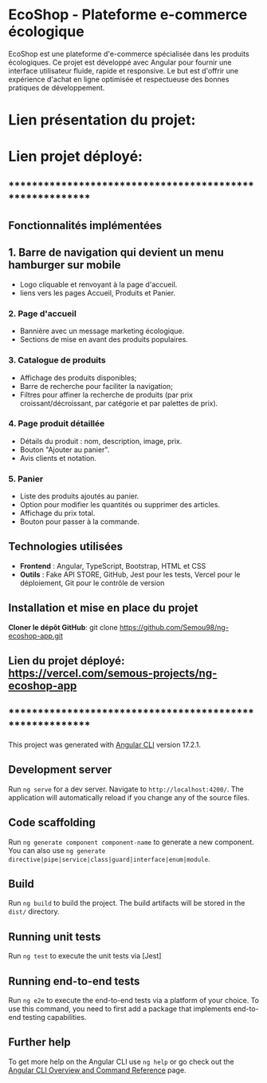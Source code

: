 # EcoShop - Plateforme e-commerce écologique
EcoShop est une plateforme d'e-commerce spécialisée dans les produits écologiques. Ce projet est développé avec Angular pour fournir une interface utilisateur fluide, rapide et responsive. Le but est d'offrir une expérience d'achat en ligne optimisée et respectueuse des bonnes pratiques de développement.

# Lien présentation du projet:

# Lien projet déployé:

## ********************************************************

## Fonctionnalités implémentées

## 1. Barre de navigation qui devient un menu hamburger sur mobile
- Logo cliquable et renvoyant à la page d'accueil.
- liens vers les pages Accueil, Produits et Panier.

### 2. Page d'accueil
- Bannière avec un message marketing écologique.
- Sections de mise en avant des produits populaires.

### 3. Catalogue de produits
- Affichage des produits disponibles;
- Barre de recherche pour faciliter la navigation;
- Filtres pour affiner la recherche de produits (par prix croissant/décroissant, par catégorie et par palettes de prix).

### 4. Page produit détaillée
- Détails du produit : nom, description, image, prix.
- Bouton "Ajouter au panier".
- Avis clients et notation.

### 5. Panier
- Liste des produits ajoutés au panier.
- Option pour modifier les quantités ou supprimer des articles.
- Affichage du prix total.
- Bouton pour passer à la commande.

## Technologies utilisées
- **Frontend** : Angular, TypeScript, Bootstrap, HTML et CSS
- **Outils** : Fake API STORE, GitHub, Jest pour les tests, Vercel pour le déploiement, Git pour le contrôle de version

## Installation et mise en place du projet
**Cloner le dépôt GitHub**: git clone https://github.com/Semou98/ng-ecoshop-app.git

## Lien du projet déployé: https://vercel.com/semous-projects/ng-ecoshop-app


## ********************************************************


This project was generated with [Angular CLI](https://github.com/angular/angular-cli) version 17.2.1.

## Development server

Run `ng serve` for a dev server. Navigate to `http://localhost:4200/`. The application will automatically reload if you change any of the source files.

## Code scaffolding

Run `ng generate component component-name` to generate a new component. You can also use `ng generate directive|pipe|service|class|guard|interface|enum|module`.

## Build

Run `ng build` to build the project. The build artifacts will be stored in the `dist/` directory.

## Running unit tests

Run `ng test` to execute the unit tests via [Jest]

## Running end-to-end tests

Run `ng e2e` to execute the end-to-end tests via a platform of your choice. To use this command, you need to first add a package that implements end-to-end testing capabilities.

## Further help

To get more help on the Angular CLI use `ng help` or go check out the [Angular CLI Overview and Command Reference](https://angular.io/cli) page.
